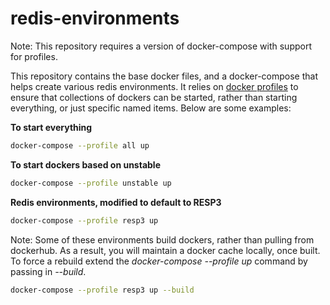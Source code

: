 # redis-environments

Note: This repository requires a version of docker-compose with support for profiles.

This repository contains the base docker files, and a docker-compose that helps create various redis environments. It relies on [docker profiles](https://docs.docker.com/compose/profiles/) to ensure that collections of dockers can be started, rather than starting everything, or just specific named items.  Below are some examples:

**To start everything**

```bash
docker-compose --profile all up
```

**To start dockers based on unstable**
```bash
docker-compose --profile unstable up
```

**Redis environments, modified to default to RESP3**
```bash
docker-compose --profile resp3 up
```

Note: Some of these environments build dockers, rather than pulling from dockerhub. As a result, you will maintain a docker cache locally, once built. To force a rebuild extend the *docker-compose --profile <name> up* command by passing in *--build*.

```bash
docker-compose --profile resp3 up --build
```

